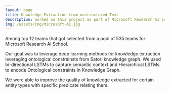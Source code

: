 ```yaml
---
layout: page
title: Knowledge Extraction from unstructured Text
description: worked on this project as part of Microsoft Research AI school(AI-611)
img: /assets/img/Microsoft-AI.jpg
---
```


Among top 12 teams that got selected from a pool of 535 teams for Microsoft Research AI School.

Our goal was to leverage deep learning methods for knowledge extraction leveraging ontological constrainsts from Satori knowledge graph. We used bi-directional LSTMs to capture semantic context and Hierarchical LSTMs to encode Ontological constraints in Knowledge Graph.

We were able to improve the quality of knowledge extracted for certain entity types with specific predicate relating them.